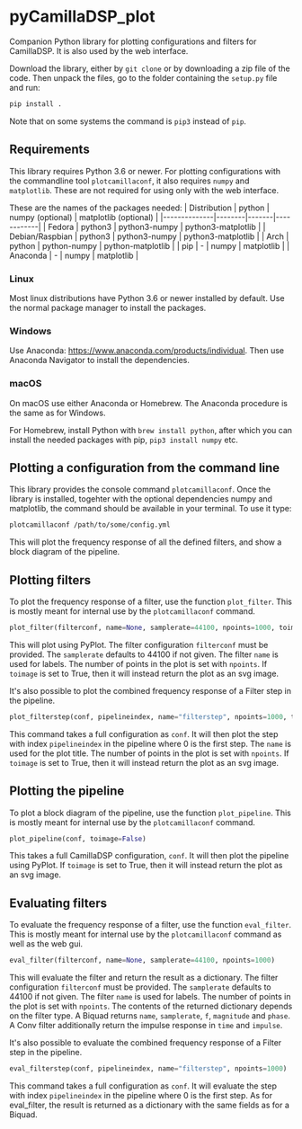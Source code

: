 # pyCamillaDSP_plot
Companion Python library for plotting configurations and filters for CamillaDSP. It is also used by the web interface.

Download the library, either by `git clone` or by downloading a zip file of the code. Then unpack the files, go to the folder containing the `setup.py` file and run: 
```sh
pip install .
```
Note that on some systems the command is `pip3` instead of `pip`.

## Requirements
This library requires Python 3.6 or newer. For plotting configurations with the commandline tool `plotcamillaconf`, it also requires `numpy` and `matplotlib`. These are not required for using only with the web interface.

These are the names of the packages needed:
| Distribution | python | numpy (optional) | matplotlib (optional) |
|--------------|--------|-------|------------|
| Fedora | python3 | python3-numpy | python3-matplotlib |
| Debian/Raspbian | python3 | python3-numpy | python3-matplotlib |
| Arch | python | python-numpy | python-matplotlib |
| pip | - | numpy | matplotlib | 
| Anaconda | - | numpy | matplotlib |

### Linux
Most linux distributions have Python 3.6 or newer installed by default. Use the normal package manager to install the packages.

### Windows
Use Anaconda: https://www.anaconda.com/products/individual. Then use Anaconda Navigator to install the dependencies.

### macOS
On macOS use either Anaconda or Homebrew. The Anaconda procedure is the same as for Windows. 

For Homebrew, install Python with `brew install python`, after which you can install the needed packages with pip, `pip3 install numpy` etc.




## Plotting a configuration from the command line
This library provides the console command `plotcamillaconf`. Once the library is installed, togehter with the optional dependencies numpy and matplotlib, the command should be available in your terminal.
To use it type:
```sh
plotcamillaconf /path/to/some/config.yml
```

This will plot the frequency response of all the defined filters, and show a block diagram of the pipeline.


## Plotting filters
To plot the frequency response of a filter, use the function `plot_filter`. This is mostly meant for internal use by the `plotcamillaconf` command.
```python
plot_filter(filterconf, name=None, samplerate=44100, npoints=1000, toimage=False)
```
This will plot using PyPlot. The filter configuration `filterconf` must be provided. The `samplerate` defaults to 44100 if not given. The filter `name` is used for labels. The number of points in the plot is set with `npoints`. If `toimage` is set to True, then it will instead return the plot as an svg image.

It's also possible to plot the combined frequency response of a Filter step in the pipeline.
```python
plot_filterstep(conf, pipelineindex, name="filterstep", npoints=1000, toimage=False)
```
This command takes a full configuration as `conf`. It will then plot the step with index `pipelineindex` in the pipeline where 0 is the first step. The `name` is used for the plot title. The number of points in the plot is set with `npoints`. If `toimage` is set to True, then it will instead return the plot as an svg image.

## Plotting the pipeline
To plot a block diagram of the pipeline, use the function `plot_pipeline`. This is mostly meant for internal use by the `plotcamillaconf` command.
```python
plot_pipeline(conf, toimage=False)
```
This takes a full CamillaDSP configuration, `conf`. It will then plot the pipeline using PyPlot. If `toimage` is set to True, then it will instead return the plot as an svg image.

## Evaluating filters
To evaluate the frequency response of a filter, use the function `eval_filter`. This is mostly meant for internal use by the `plotcamillaconf` command as well as the web gui.
```python
eval_filter(filterconf, name=None, samplerate=44100, npoints=1000)
```
This will evaluate the filter and return the result as a dictionary. The filter configuration `filterconf` must be provided. The `samplerate` defaults to 44100 if not given. The filter `name` is used for labels. The number of points in the plot is set with `npoints`. The contents of the returned dictionary depends on the filter type. A Biquad returns `name`, `samplerate`, `f`, `magnitude` and `phase`. A Conv filter additionally return the impulse response in `time` and `impulse`.

It's also possible to evaluate the combined frequency response of a Filter step in the pipeline.
```python
eval_filterstep(conf, pipelineindex, name="filterstep", npoints=1000)
```
This command takes a full configuration as `conf`. It will evaluate the step with index `pipelineindex` in the pipeline where 0 is the first step. As for eval_filter, the result is returned as a dictionary with the same fields as for a Biquad.

